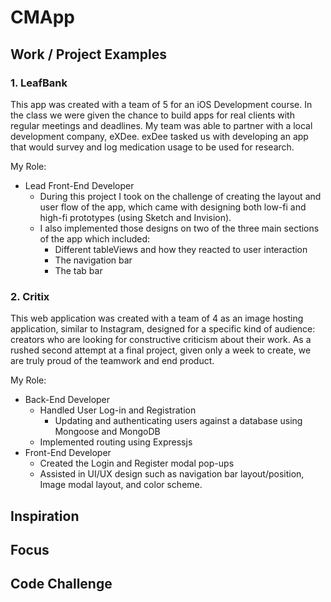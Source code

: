 # CMApp

## Work / Project Examples

### 1. LeafBank
This app was created with a team of 5 for an iOS Development course. In the class we were given the chance to build apps for real clients with regular meetings and deadlines. My team was able to partner with a local development company, eXDee. exDee tasked us with developing an app that would survey and log medication usage to be used for research. 

My Role:

- Lead Front-End Developer
  - During this project I took on the challenge of creating the layout and user flow of the app, which came with designing both low-fi and high-fi prototypes (using Sketch and Invision). 
  - I also implemented those designs on two of the three main sections of the app which included:
    - Different tableViews and how they reacted to user interaction
     - The navigation bar 
      - The tab bar  

### 2. Critix
This web application was created with a team of 4 as an image hosting application, similar to Instagram, designed for a specific kind of audience: creators who are looking for constructive criticism about their work. As a rushed second attempt at a final project, given only a week to create, we are truly proud of the teamwork and end product.

My Role:

- Back-End Developer
  - Handled User Log-in and Registration
    - Updating and authenticating users against a database using Mongoose and MongoDB
  - Implemented routing using Expressjs
- Front-End Developer
  - Created the Login and Register modal pop-ups
  - Assisted in UI/UX design such as navigation bar layout/position, Image modal layout, and color scheme.

## Inspiration

## Focus

## Code Challenge
 
